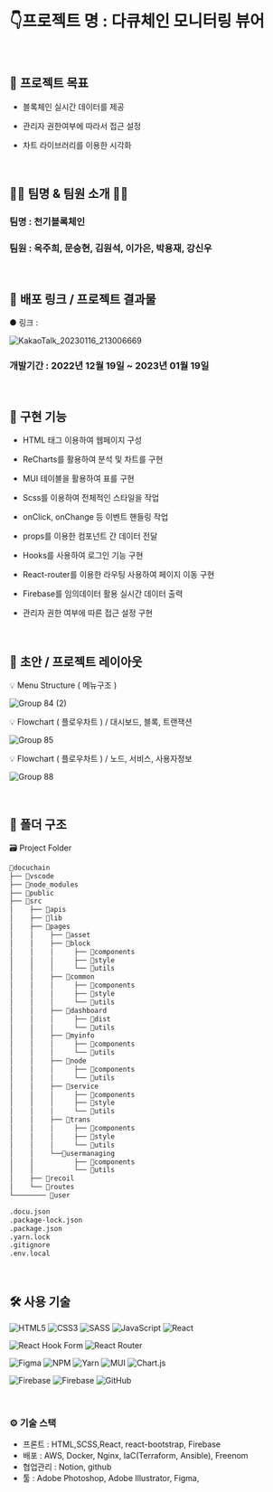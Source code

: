 # 👇프로젝트 명 : 다큐체인 모니터링 뷰어
<br />

## 📌 프로젝트 목표

- 블록체인 실시간 데이터를 제공 <br>

- 관리자 권한여부에 따라서 접근 설정

- 차트 라이브러리를 이용한 시각화


<br />

## 👩‍💻 팀명 & 팀원 소개 👨‍💻

### 팀명 : 천기블록체인

### 팀원 : 옥주희, 문승현, 김원석, 이가은, 박용재, 강신우


<br />

## 🔗 배포 링크 / 프로젝트 결과물

● 링크 :

![KakaoTalk_20230116_213006669](https://user-images.githubusercontent.com/47172522/212785102-ee4ac283-a701-4412-bf56-c77df9ce2b92.gif)

### 개발기간 : 2022년 12월 19일 ~ 2023년 01월 19일

<br />

## 📌 구현 기능
- HTML 태그 이용하여 웹페이지 구성

- ReCharts를 활용하여 분석 및 차트를 구현
- MUI 테이블을 활용하여 표를 구현
- Scss를 이용하여 전체적인 스타일을 작업
- onClick, onChange 등 이벤트 핸들링 작업
- props를 이용한 컴포넌트 간 데이터 전달
- Hooks를 사용하여 로그인 기능 구현
- React-router를 이용한 라우팅 사용하여 페이지 이동 구현
- Firebase를 임의데이터 활용 실시간 데이터 출력
- 관리자 권한 여부에 따른 접근 설정 구현

<br />

## 📑 초안 / 프로젝트 레이아웃

💡 Menu Structure ( 메뉴구조 )

![Group 84 (2)](https://user-images.githubusercontent.com/47172522/212784521-92486105-86b2-4d1b-acee-88eccb3025e0.jpg)

💡 Flowchart ( 플로우차트 ) / 대시보드, 블록, 트랜잭션

![Group 85](https://user-images.githubusercontent.com/47172522/212784787-b66d87c3-afb9-42f0-b9c7-9e24b593a438.jpg)

💡 Flowchart ( 플로우차트 ) / 노드, 서비스, 사용자정보

![Group 88](https://user-images.githubusercontent.com/47172522/212784984-51a556fd-db29-4f57-935a-b1a3dc992f3f.jpg)

<br />

## 📁 폴더 구조

🗃 Project Folder

```bash
📁docuchain
├── 📁vscode
├── 📁node_modules
├── 📁public
├── 📁src
│    ├── 📁apis
│    ├── 📁lib
│    ├── 📁pages
│    │    ├── 📁asset
│    │    ├── 📁block
│    │    │     ├── 📁components
│    │    │     ├── 📁style
│    │    │     └── 📁utils
│    │    ├── 📁common
│    │    │     ├── 📁components
│    │    │     ├── 📁style
│    │    │     └── 📁utils
│    │    ├── 📁dashboard
│    │    │     ├── 📁dist
│    │    │     └── 📁utils
│    │    ├── 📁myinfo
│    │    │     ├── 📁components
│    │    │     └── 📁utils
│    │    ├── 📁node
│    │    │     ├── 📁components
│    │    │     └── 📁utils
│    │    ├── 📁service
│    │    │     ├── 📁components
│    │    │     ├── 📁style
│    │    │     └── 📁utils
│    │    ├── 📁trans
│    │    │     ├── 📁components
│    │    │     ├── 📁style
│    │    │     └── 📁utils
│    │    └──📁usermanaging
│    │          ├── 📁components
│    │          └── 📁utils
│    ├── 📁recoil
│    └── 📁routes
└──────── 📁user

.docu.json
.package-lock.json
.package.json
.yarn.lock
.gitignore
.env.local
```

<br />

## 🛠 사용 기술

![HTML5](https://img.shields.io/badge/html5-%23E34F26.svg?style=for-the-badge&logo=html5&logoColor=white)
![CSS3](https://img.shields.io/badge/css3-%231572B6.svg?style=for-the-badge&logo=css3&logoColor=white)
![SASS](https://img.shields.io/badge/SASS-hotpink.svg?style=for-the-badge&logo=SASS&logoColor=white)
![JavaScript](https://img.shields.io/badge/javascript-%23323330.svg?style=for-the-badge&logo=javascript&logoColor=%23F7DF1E)
![React](https://img.shields.io/badge/react-%2320232a.svg?style=for-the-badge&logo=react&logoColor=%2361DAFB)

![React Hook Form](https://img.shields.io/badge/React%20Hook%20Form-%23EC5990.svg?style=for-the-badge&logo=reacthookform&logoColor=white)
![React Router](https://img.shields.io/badge/React_Router-CA4245?style=for-the-badge&logo=react-router&logoColor=white)

![Figma](https://img.shields.io/badge/figma-%23F24E1E.svg?style=for-the-badge&logo=figma&logoColor=white)
![NPM](https://img.shields.io/badge/NPM-%23000000.svg?style=for-the-badge&logo=npm&logoColor=white)
![Yarn](https://img.shields.io/badge/yarn-%232C8EBB.svg?style=for-the-badge&logo=yarn&logoColor=white)
![MUI](https://img.shields.io/badge/MUI-%230081CB.svg?style=for-the-badge&logo=mui&logoColor=white)
![Chart.js](https://img.shields.io/badge/chart.js-F5788D.svg?style=for-the-badge&logo=chart.js&logoColor=white)

![Firebase](https://img.shields.io/badge/Firebase-039BE5?style=for-the-badge&logo=Firebase&logoColor=white)
![Firebase](https://img.shields.io/badge/firebase-%23039BE5.svg?style=for-the-badge&logo=firebase)
![GitHub](https://img.shields.io/badge/github-%23121011.svg?style=for-the-badge&logo=github&logoColor=white)

<br />

### ⚙ 기술 스택

- 프론트 : HTML,SCSS,React, react-bootstrap, Firebase
- 배포 : AWS, Docker, Nginx, IaC(Terraform, Ansible), Freenom
- 협업관리 : Notion, github
- 툴 : Adobe Photoshop, Adobe Illustrator, Figma,

